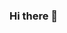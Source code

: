 ### Hi there 👋

<!--
**KJIassuK/KJIassuK** is a ✨ _special_ ✨ repository because its `README.md` (this file) appears on your GitHub profile.

Here are some ideas to get you started:

- 🔭 I’m currently working on ...
- 🌱 I’m currently learning ...
- 👯 I’m looking to collaborate on ...
- 🤔 I’m looking for help with ...
- 💬 Ask me about ...
- 📫 How to reach me: ...
- 😄 Pronouns: ...
- ⚡ Fun fact: ...
- ->
-В настоящее время я пытаюсь заполнить это окно не понимая как...
- в настоящее время я учуть познаниям  в новой для меня сфере деятельности...
- Я хочу научиться работать в сфере прогромирования кодов, как минимум понимать что и как делать, я noob...
-связаться со мной можно по емайл...
-Буду рад любой помощи для понимания новой сферы деятельности...
